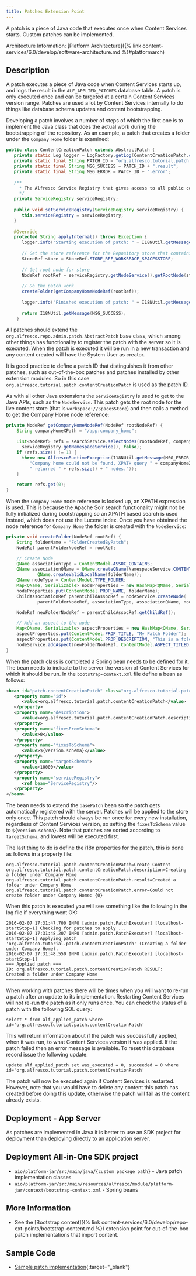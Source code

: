 ```yaml
---
title: Patches Extension Point
---
```


A patch is a piece of Java code that executes once when Content Services starts. Custom patches can be implemented.

Architecture Information: [Platform Architecture]({% link content-services/6.0/develop/software-architecture.md %}#platformarch)

## Description

A patch executes a piece of Java code when Content Services starts up, and logs the result in the 
`ALF_APPLIED_PATCHES` database table. A patch is only executed once and can be targeted at a certain Content Services 
version range. Patches are used a lot by Content Services internally to do things like database schema updates 
and content bootstrapping.

Developing a patch involves a number of steps of which the first one is to implement the Java class that does the actual 
work during the bootstrapping of the repository. As an example, a patch that creates a folder under the `Company Home` 
folder is examined:

```java
public class ContentCreationPatch extends AbstractPatch {
   private static Log logger = LogFactory.getLog(ContentCreationPatch.class);
   private static final String PATCH_ID = "org.alfresco.tutorial.patch.contentCreationPatch";
   private static final String MSG_SUCCESS = PATCH_ID + ".result";
   private static final String MSG_ERROR = PATCH_ID + ".error";
   
   /**
     * The Alfresco Service Registry that gives access to all public content services in Alfresco.
     */
   private ServiceRegistry serviceRegistry;
   
   public void setServiceRegistry(ServiceRegistry serviceRegistry) {
      this.serviceRegistry = serviceRegistry;
   }
   
   @Override
   protected String applyInternal() throws Exception {
      logger.info("Starting execution of patch: " + I18NUtil.getMessage(PATCH_ID));
      
      // Get the store reference for the Repository store that contains live content
      StoreRef store = StoreRef.STORE_REF_WORKSPACE_SPACESSTORE;
      
      // Get root node for store
      NodeRef rootRef = serviceRegistry.getNodeService().getRootNode(store);
      
      // Do the patch work
      createFolder(getCompanyHomeNodeRef(rootRef));
      
      logger.info("Finished execution of patch: " + I18NUtil.getMessage(PATCH_ID));
      
      return I18NUtil.getMessage(MSG_SUCCESS);
    }
```

All patches should extend the `org.alfresco.repo.admin.patch.AbstractPatch` base class, which among other things has 
functionality to register the patch with the server so it is executed. When the patch is executed it will be run in a 
new transaction and any content created will have the System User as creator.

It is good practice to define a patch ID that distinguishes it from other patches, such as out-of-the-box patches and 
patches installed by other extension modules. So in this case `org.alfresco.tutorial.patch.contentCreationPatch` is 
used as the patch ID.

As with all other Java extensions the `ServiceRegistry` is used to get to the Java APIs, such as the `NodeService`. 
This patch gets the root node for the live content store (that is `workspace://SpacesStore`) and then calls a method 
to get the Company Home node reference:

```java
private NodeRef getCompanyHomeNodeRef(NodeRef rootNodeRef) {
    String companyHomeXPath = "/app:company_home";

    List<NodeRef> refs = searchService.selectNodes(rootNodeRef, companyHomeXPath, null,
      serviceRegistry.getNamespaceService(), false);
    if (refs.size() != 1) {
      throw new AlfrescoRuntimeException(I18NUtil.getMessage(MSG_ERROR,
         "Company home could not be found, XPATH query " + companyHomeXPath +
         " returned " + refs.size() + " nodes."));
    }

    return refs.get(0);
}
```

When the `Company Home` node reference is looked up, an XPATH expression is used. This is because the Apache Solr search 
functionality might not be fully initialized during bootstrapping so an XPATH based search is used instead, which does 
not use the Lucene index. Once you have obtained the node reference for `Company Home` the folder is created with the `NodeService`:

```java
private void createFolder(NodeRef rootRef) {
    String folderName = "FolderCreatedByPatch";
    NodeRef parentFolderNodeRef = rootRef;

    // Create Node
    QName associationType = ContentModel.ASSOC_CONTAINS;
    QName associationQName = QName.createQName(NamespaceService.CONTENT_MODEL_1_0_URI,
            QName.createValidLocalName(folderName));
    QName nodeType = ContentModel.TYPE_FOLDER;
    Map<QName, Serializable> nodeProperties = new HashMap<QName, Serializable>();
    nodeProperties.put(ContentModel.PROP_NAME, folderName);
    ChildAssociationRef parentChildAssocRef = nodeService.createNode(
            parentFolderNodeRef, associationType, associationQName, nodeType, nodeProperties);

    NodeRef newFolderNodeRef = parentChildAssocRef.getChildRef();

    // Add an aspect to the node
    Map<QName, Serializable> aspectProperties = new HashMap<QName, Serializable>();
    aspectProperties.put(ContentModel.PROP_TITLE, "My Patch Folder");
    aspectProperties.put(ContentModel.PROP_DESCRIPTION, "This is a folder that has been created by a patch");
    nodeService.addAspect(newFolderNodeRef, ContentModel.ASPECT_TITLED, aspectProperties);
}
```

When the patch class is completed a Spring bean needs to be defined for it. The bean needs to indicate to the server the 
version of Content Services for which it should be run. In the `bootstrap-context.xml` file define a bean as follows:

```xml
<bean id="patch.contentCreationPatch" class="org.alfresco.tutorial.patch.ContentCreationPatch" parent="basePatch">
   <property name="id">
      <value>org.alfresco.tutorial.patch.contentCreationPatch</value>
   </property>
   <property name="description">
      <value>org.alfresco.tutorial.patch.contentCreationPatch.description</value>
   </property>
   <property name="fixesFromSchema">
      <value>0</value>
   </property>
   <property name="fixesToSchema">
      <value>${version.schema}</value>
   </property>
   <property name="targetSchema">
      <value>10000</value>
   </property>
   <property name="serviceRegistry">
      <ref bean="ServiceRegistry"/>
   </property>
</bean>
```

The bean needs to extend the `basePatch` bean so the patch gets automatically registered with the server. Patches will 
be applied to the store only once. This patch should always be run once for every new installation, regardless of 
Content Services version, so setting the `fixesToSchema` value to `${version.schema}`. Note that patches are 
sorted according to `targetSchema`, and lowest will be executed first.

The last thing to do is define the i18n properties for the patch, this is done as follows in a property file:

```text
org.alfresco.tutorial.patch.contentCreationPatch=Create Content
org.alfresco.tutorial.patch.contentCreationPatch.description=Creating a folder under Company Home
org.alfresco.tutorial.patch.contentCreationPatch.result=Created a folder under Company Home
org.alfresco.tutorial.patch.contentCreationPatch.error=Could not create folder under Company Home: {0}
```

When this patch is executed you will see something like the following in the log file if everything went OK:

```text
2016-02-07 17:31:47,700 INFO [admin.patch.PatchExecuter] [localhost-startStop-1] Checking for patches to apply ... 
2016-02-07 17:31:48,207 INFO [admin.patch.PatchExecuter] [localhost-startStop-1] Applying patch 'org.alfresco.tutorial.patch.contentCreationPatch' (Creating a folder under Company Home). 
2016-02-07 17:31:48,550 INFO [admin.patch.PatchExecuter] [localhost-startStop-1] 
=== Applied patch === 
ID: org.alfresco.tutorial.patch.contentCreationPatch RESULT: 
Created a folder under Company Home 
=====================================
```

When working with patches there will be times when you will want to re-run a patch after an update to its implementation. 
Restarting Content Services will not re-run the patch as it only runs once. You can check the status of a patch 
with the following SQL query:

```text
select * from alf_applied_patch where id='org.alfresco.tutorial.patch.contentCreationPatch'
```

This will return information about if the patch was successfully applied, when it was run, to what 
Content Services version it was applied. If the patch failed then an error message is available. 
To reset this database record issue the following update:

```text
update alf_applied_patch set was_executed = 0, succeeded = 0 where id='org.alfresco.tutorial.patch.contentCreationPatch'
```

The patch will now be executed again if Content Services is restarted. However, note that you would have to 
delete any content this patch has created before doing this update, otherwise the patch will fail as the content 
already exists.

## Deployment - App Server

As patches are implemented in Java it is better to use an SDK project for deployment than deploying directly to an application server.

## Deployment All-in-One SDK project

* `aio/platform-jar/src/main/java/{custom package path}` - Java patch implementation classes
* `aio/platform-jar/src/main/resources/alfresco/module/platform-jar/context/bootstrap-context.xml` - Spring beans

## More Information

* See the [Bootstrap content]({% link content-services/6.0/develop/repo-ext-points/bootstrap-content.md %}) extension point for out-of-the-box patch implementations that import content.

## Sample Code

* [Sample patch implementation](https://github.com/Alfresco/alfresco-sdk-samples/tree/alfresco-51/all-in-one/add-patch-repo){:target="_blank"}
